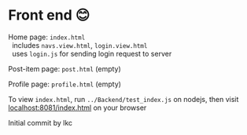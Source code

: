 # Front end :blush:
Home page: `index.html`  
&nbsp;&nbsp;includes `navs.view.html`, `login.view.html`  
&nbsp;&nbsp;uses `login.js` for sending login request to server  

Post-item page: `post.html` (empty)  

Profile page: `profile.html` (empty)  

To view `index.html`, run `../Backend/test_index.js` on nodejs, then visit [localhost:8081/index.html](http://localhost:8081/index.html) on your browser  

Initial commit by lkc
